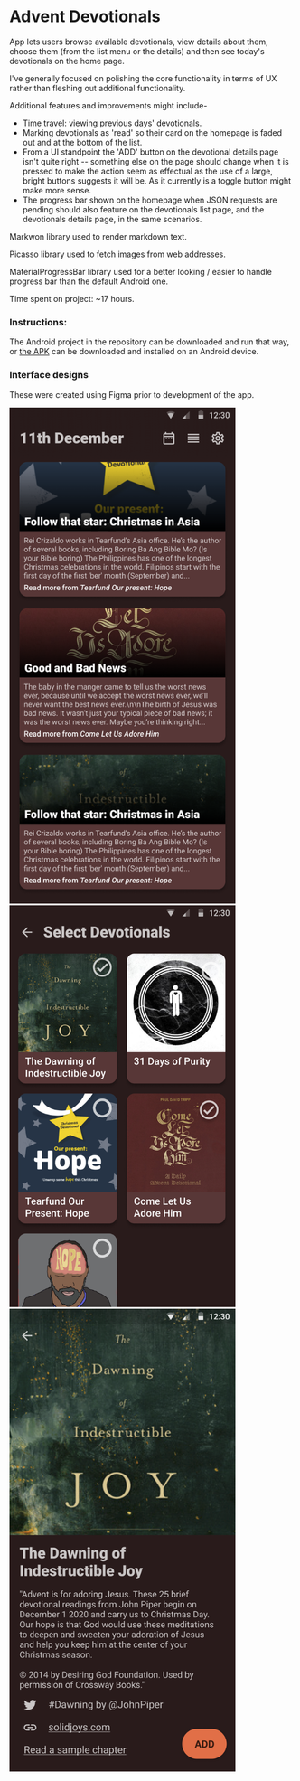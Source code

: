 # Advent Devotionals

App lets users browse available devotionals, view details about them, choose them (from the list menu or the details) and then see today's devotionals on the home page.

I've generally focused on polishing the core functionality in terms of UX rather than fleshing out additional functionality.

Additional features and improvements might include-
- Time travel: viewing previous days' devotionals.
- Marking devotionals as 'read' so their card on the homepage is faded out and at the bottom of the list.
- From a UI standpoint the 'ADD' button on the devotional details page isn't quite right -- something else on the page should change when it is pressed to make the action seem as effectual as the use of a large, bright buttons suggests it will be. As it currently is a toggle button might make more sense.
- The progress bar shown on the homepage when JSON requests are pending should also feature on the devotionals list page, and the devotionals details page, in the same scenarios.

Markwon library used to render markdown text.

Picasso library used to fetch images from web addresses.

MaterialProgressBar library used for a better looking / easier to handle progress bar than the default Android one.

Time spent on project: ~17 hours.

### Instructions:
The Android project in the repository can be downloaded and run that way, or [the APK](/app-debug.apk) can be downloaded and installed on an Android device.

### Interface designs
These were created using Figma prior to development of the app.

<img src="https://raw.githubusercontent.com/joshminton/Advent-Devotionals/main/designs/homepage.png" width="400">

<img src="https://raw.githubusercontent.com/joshminton/Advent-Devotionals/main/designs/choose.png" width="400">

<img src="https://raw.githubusercontent.com/joshminton/Advent-Devotionals/main/designs/devotional.png" width="400">
